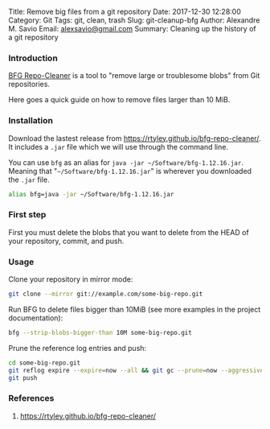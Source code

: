 Title: Remove big files from a git repository
Date: 2017-12-30 12:28:00
Category: Git
Tags: git, clean, trash
Slug: git-cleanup-bfg
Author: Alexandre M. Savio
Email: alexsavio@gmail.com
Summary: Cleaning up the history of a git repository

### Introduction

[BFG Repo-Cleaner](https://rtyley.github.io/bfg-repo-cleaner/) is a tool to "remove large or troublesome blobs" from Git repositories.

Here goes a quick guide on how to remove files larger than 10 MiB.


### Installation

Download the lastest release from https://rtyley.github.io/bfg-repo-cleaner/.
It includes a `.jar` file which we will use through the command line.

You can use `bfg` as an alias for `java -jar ~/Software/bfg-1.12.16.jar`.
Meaning that "`~/Software/bfg-1.12.16.jar`" is wherever you downloaded the `.jar` file.

```bash
alias bfg=java -jar ~/Software/bfg-1.12.16.jar
```


### First step

First you must delete the blobs that you want to delete from the HEAD of your repository, commit, and push.


### Usage

Clone your repository in mirror mode:

```bash
git clone --mirror git://example.com/some-big-repo.git
```

Run BFG to delete files bigger than 10MiB (see more examples in the project documentation):

```bash
bfg --strip-blobs-bigger-than 10M some-big-repo.git
```

Prune the reference log entries and push:

```bash
cd some-big-repo.git
git reflog expire --expire=now --all && git gc --prune=now --aggressive
git push
```


### References

 1. <https://rtyley.github.io/bfg-repo-cleaner/>
